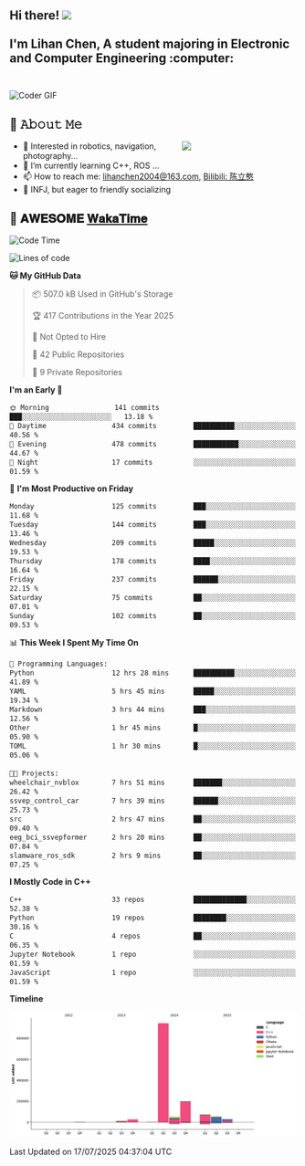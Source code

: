 <h2 align="left">
 <abc>
  <br>Hi there! <img src="https://user-images.githubusercontent.com/42378118/110234147-e3259600-7f4e-11eb-95be-0c4047144dea.gif" width="30"><br>
  <br> I'm Lihan Chen, A student majoring in Electronic and Computer Engineering :computer:<br>
  <br>
 </abc>
</h2>

<img align="center" src="https://media.giphy.com/media/SWoSkN6DxTszqIKEqv/giphy.gif" alt="Coder GIF" width="500">

## :book: 𝙰𝚋𝚘𝚞𝚝 𝙼𝚎

<img align="right" width="40%" src="https://github-readme-stats.vercel.app/api?username=LihanChen2004&show_icons=true&icon_color=CE1D2D&text_color=718096&bg_color=ffffff&hide_title=true" />

- 🌟 Interested in robotics, navigation, photography...
- 🌱 I’m currently learning C++, ROS ... 
- 📫 How to reach me: lihanchen2004@163.com, [Bilibili: 陈立憨](https://space.bilibili.com/170786212)
- 👯 INFJ, but eager to friendly socializing

## 📜 𝐀𝐖𝐄𝐒𝐎𝐌𝐄 [𝐖𝐚𝐤𝐚𝐓𝐢𝐦𝐞](https://github.com/anmol098/waka-readme-stats)

<!--START_SECTION:waka-->
![Code Time](http://img.shields.io/badge/Code%20Time-1%2C264%20hrs%2022%20mins-blue)

![Lines of code](https://img.shields.io/badge/From%20Hello%20World%20I%27ve%20Written-1.4%20million%20lines%20of%20code-blue)

**🐱 My GitHub Data** 

> 📦 507.0 kB Used in GitHub's Storage 
 > 
> 🏆 417 Contributions in the Year 2025
 > 
> 🚫 Not Opted to Hire
 > 
> 📜 42 Public Repositories 
 > 
> 🔑 9 Private Repositories 
 > 
**I'm an Early 🐤** 

```text
🌞 Morning                141 commits         ███░░░░░░░░░░░░░░░░░░░░░░   13.18 % 
🌆 Daytime                434 commits         ██████████░░░░░░░░░░░░░░░   40.56 % 
🌃 Evening                478 commits         ███████████░░░░░░░░░░░░░░   44.67 % 
🌙 Night                  17 commits          ░░░░░░░░░░░░░░░░░░░░░░░░░   01.59 % 
```
📅 **I'm Most Productive on Friday** 

```text
Monday                   125 commits         ███░░░░░░░░░░░░░░░░░░░░░░   11.68 % 
Tuesday                  144 commits         ███░░░░░░░░░░░░░░░░░░░░░░   13.46 % 
Wednesday                209 commits         █████░░░░░░░░░░░░░░░░░░░░   19.53 % 
Thursday                 178 commits         ████░░░░░░░░░░░░░░░░░░░░░   16.64 % 
Friday                   237 commits         ██████░░░░░░░░░░░░░░░░░░░   22.15 % 
Saturday                 75 commits          ██░░░░░░░░░░░░░░░░░░░░░░░   07.01 % 
Sunday                   102 commits         ██░░░░░░░░░░░░░░░░░░░░░░░   09.53 % 
```


📊 **This Week I Spent My Time On** 

```text
💬 Programming Languages: 
Python                   12 hrs 28 mins      ██████████░░░░░░░░░░░░░░░   41.89 % 
YAML                     5 hrs 45 mins       █████░░░░░░░░░░░░░░░░░░░░   19.34 % 
Markdown                 3 hrs 44 mins       ███░░░░░░░░░░░░░░░░░░░░░░   12.56 % 
Other                    1 hr 45 mins        █░░░░░░░░░░░░░░░░░░░░░░░░   05.90 % 
TOML                     1 hr 30 mins        █░░░░░░░░░░░░░░░░░░░░░░░░   05.06 % 

🐱‍💻 Projects: 
wheelchair_nvblox        7 hrs 51 mins       ███████░░░░░░░░░░░░░░░░░░   26.42 % 
ssvep_control_car        7 hrs 39 mins       ██████░░░░░░░░░░░░░░░░░░░   25.73 % 
src                      2 hrs 47 mins       ██░░░░░░░░░░░░░░░░░░░░░░░   09.40 % 
eeg_bci_ssvepformer      2 hrs 20 mins       ██░░░░░░░░░░░░░░░░░░░░░░░   07.84 % 
slamware_ros_sdk         2 hrs 9 mins        ██░░░░░░░░░░░░░░░░░░░░░░░   07.25 % 
```

**I Mostly Code in C++** 

```text
C++                      33 repos            █████████████░░░░░░░░░░░░   52.38 % 
Python                   19 repos            ████████░░░░░░░░░░░░░░░░░   30.16 % 
C                        4 repos             ██░░░░░░░░░░░░░░░░░░░░░░░   06.35 % 
Jupyter Notebook         1 repo              ░░░░░░░░░░░░░░░░░░░░░░░░░   01.59 % 
JavaScript               1 repo              ░░░░░░░░░░░░░░░░░░░░░░░░░   01.59 % 
```



**Timeline**

![Lines of Code chart](https://raw.githubusercontent.com/LihanChen2004/LihanChen2004/main/assets/bar_graph.png)


 Last Updated on 17/07/2025 04:37:04 UTC
<!--END_SECTION:waka-->

<!--
**LihanChen2004/LihanChen2004** is a ✨ _special_ ✨ repository because its `README.md` (this file) appears on your GitHub profile.

Here are some ideas to get you started:

- 🔭 I’m currently working on ...
- 🌱 I’m currently learning ...
- 👯 I’m looking to collaborate on ...
- 🤔 I’m looking for help with ...
- 💬 Ask me about ...
- 📫 How to reach me: ...
- 😄 Pronouns: ...
- ⚡ Fun fact: ...
-->
